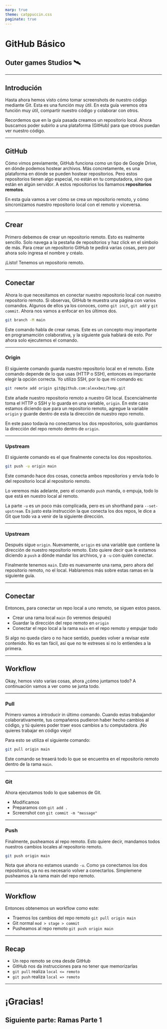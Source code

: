 ```yaml
---
marp: true
theme: catppuccin.css
paginate: true
---
```


# GitHub Básico

## Outer games Studios 🛰️

---

## Introdución

Hasta ahora hemos visto cómo tomar screenshots de nuestro código mediante Git. Esta es una función muy útil. En esta guía veremos otra función muy útil, compartir nuestro código y colaborar con otros. 

Recordemos que en la guía pasada creamos un repositorio local. Ahora buscamos poder subirlo a una plataforma (GitHub) para que otroos puedan ver nuestro código.

---

## GitHub

Cómo vimos previamente, GitHub funciona como un tipo de Google Drive, en dónde podemos hostear archivos. Más concretamente, es una plataforma en dónde se pueden hostear repositorios. Pero estos repositorios tienen algo especial, no están en tu computadora, sino que están en algún servidor. A estos repositorios los llamamos **repositorios remotos**. 

En esta guía vamos a ver cómo se crea un repositorio remoto, y cómo sincronizamos nuestro repositorio local con el remoto y viceversa. 

---

## Crear

Primero debemos de crear un repositorio remoto. Esto es realmente sencillo. Solo navega a la pestaña de repositorios y haz click en el símbolo de más. Para crear un repositorio GitHub te pedirá varias cosas, pero por ahora solo ingresa el nombre y créalo. 

¡Listo! Tenemos un repositorio remoto.

---

## Conectar

Ahora lo que necesitamos en conectar nuestro repositorio local con nuestro repositorio remoto. Si observas, GitHub te muestra una página con varios comandos. Algunos de ellos ya los conoces, como `git init`, `git add` y `git commit`. Ahora nos vamos a enfocar en los últimos dos. 

```bash
git branch -M main
```

Este comando habla de crear ramas. Este es un concepto muy importante en programamción colaborativa, y la siguiente guía hablará de esto. Por ahora solo ejecutemos el comando. 

---

### Origin

El siguiente comando guarda nuestro repositorio local en el remoto. Este comando depende de lo que usas (HTTP o SSH), entonces es importante elegir la opción correcta. Yo utilizo SSH, por lo que mi comando es:

```bash
git remote add origin git@github.com:alexxbez/temp.git
```

Este añade nuestro repositorio remoto a nuestro Git local. Escencialmente toma el HTTP o SSH y lo guarda en una variable, `origin`. En este caso estamos diciendo que para un repositorio remoto, agregue la variable `origin` y guarde dentro de esta la dirección de nuestro repo remoto. 

En este paso todavía no conectamos los dos repositorios, solo guardamos la dirección del repo remoto dentro de `origin`.

---

### Upstream

El siguiente comando es el que finalmente conecta los dos repositorios.

```bash
git push -u origin main
```

Este comando hace dos cosas, conecta ambos repositorios y envía todo lo del repositorio local al repositorio remoto. 

Lo veremos más adelante, pero el comando `push` manda, o empuja, todo lo que está en nuestro local al remoto. 

La parte `-u` es un poco más complicada, pero es un shorthand para `--set-upstream`. Es justo esta instrucción la que conecta los dos repos, le dice a Git que todo va a venir de la siguiente dirección. 

--- 

### Upstream

Después sigue `origin`. Nuevamente, `origin` es una variable que contiene la dirección de nuestro repositorio remoto. Esto quiere decir que le estamos diciendo a `push` a dónde mandar los archivos, y a `-u` con quién conectar.

Finalmente tenemos `main`. Esto es nuevamente una rama, pero ahora del repositorio remoto, no el local. Hablaremos más sobre estas ramas en la siguiente guía. 

---

## Conectar

Entonces, para conectar un repo local a uno remoto, se siguen estos pasos.

- Crear una rama local `main` (lo veremos después)
- Guardar la dirección del repo remoto en `origin`
- Conectar el repo local a la rama `main` en el repo remoto y empujar todo 

Si algo no queda claro o no hace sentido, puedes volver a revisar este contenido. No es tan fácil, así que no te estreses si no lo entiendes a la primera.

---

## Workflow

Okay, hemos visto varias cosas, ahora ¿cómo juntamos todo? A continuación vamos a ver como se junta todo. 


---

### Pull

Primero vamos a introducir in último comando. Cuando estas trabajandor colaborativamente, tus compañeros pudieron haber hecho cambios al código, y tú quieres poder traer esos cambios a tu computadora. ¡No quieres trabajar en código viejo!

Para esto se utiliza el siguiente comando:

```bash
git pull origin main
```

Este comando se treaerá todo lo que se encuentra en el repositorio remoto dentro de la rama `main`. 

---

### Git

Ahora ejecutamos todo lo que sabemos de Git. 

- Modificamos
- Preparamos con `git add .`
- Screenshot con `git commit -m "message"`

---

### Push

Finalmente, pusheamos al repo remoto. Esto quiere decir, mandamos todos nuestros cambios locales al repositorio remoto. 

```bash
git push origin main
```

Nota que ahora no estamos usando `-u`. Como ya conectamos los dos repositorios, ya no es necesario volver a conectarlos. Simplemene pusheamos a la rama main del repo remoto. 

---

## Workflow 

Entonces obtenemos un workflow como este:

- Traemos los cambios del repo remoto `git pull origin main`
- Git normal `mod > stage > commit`
- Pusheamos al repo remoto `git push origin main`

---

## Recap

- Un repo remoto se crea desde GitHub
- GitHub nos da instrucciones para no tener que memorizarlas
- `git pull` realiza `local <= remoto`
- `git push` realiza `local => remoto`

---

# ¡Gracias!

## Siguiente parte: Ramas Parte 1
